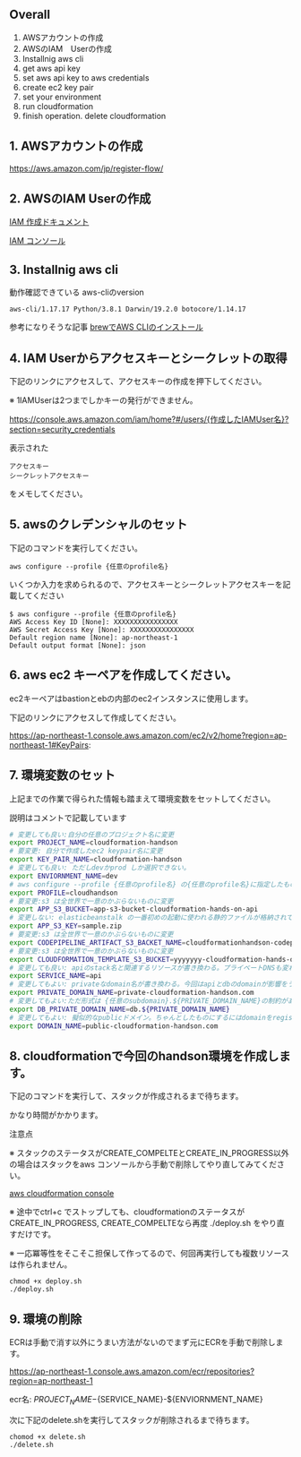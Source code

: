 ## Overall

1. AWSアカウントの作成
2. AWSのIAM　Userの作成
3. Installnig aws cli
4. get aws api key
5. set aws api key to aws credentials
6. create ec2 key pair
7. set your environment
8. run cloudformation
9. finish operation. delete cloudformation



## 1. AWSアカウントの作成
https://aws.amazon.com/jp/register-flow/

## 2. AWSのIAM Userの作成

[IAM 作成ドキュメント](https://docs.aws.amazon.com/ja_jp/IAM/latest/UserGuide/id_users_create.html#id_users_create_api)

[IAM コンソール](https://console.aws.amazon.com/iam/home?#/users)

## 3. Installnig aws cli

動作確認できている aws-cliのversion

```
aws-cli/1.17.17 Python/3.8.1 Darwin/19.2.0 botocore/1.14.17
```

参考になりそうな記事
[brewでAWS CLIのインストール](https://qiita.com/okhrn/items/8da6b217d3b1fce63371)

## 4. IAM Userからアクセスキーとシークレットの取得

下記のリンクにアクセスして、アクセスキーの作成を押下してください。

※ 1IAMUserは2つまでしかキーの発行ができません。

https://console.aws.amazon.com/iam/home?#/users/{作成したIAMUser名}?section=security_credentials

表示された
```
アクセスキー
シークレットアクセスキー
```
をメモしてください。


## 5.  awsのクレデンシャルのセット

下記のコマンドを実行してください。

```
aws configure --profile {任意のprofile名}
```

いくつか入力を求められるので、アクセスキーとシークレットアクセスキーを記載してください


```
$ aws configure --profile {任意のprofile名}
AWS Access Key ID [None]: XXXXXXXXXXXXXXXX
AWS Secret Access Key [None]: XXXXXXXXXXXXXXXX
Default region name [None]: ap-northeast-1
Default output format [None]: json
```

## 6. aws ec2 キーペアを作成してください。

ec2キーペアはbastionとebの内部のec2インスタンスに使用します。

下記のリンクにアクセスして作成してください。

https://ap-northeast-1.console.aws.amazon.com/ec2/v2/home?region=ap-northeast-1#KeyPairs:


## 7. 環境変数のセット

上記までの作業で得られた情報も踏まえて環境変数をセットしてください。

説明はコメントで記載しています

```shellscript:env.sh
# 変更しても良い:自分の任意のプロジェクト名に変更
export PROJECT_NAME=cloudformation-handson
# 要変更: 自分で作成したec2 keypair名に変更
export KEY_PAIR_NAME=cloudformation-handson
# 変更しても良い: ただしdevかprod しか選択できない。
export ENVIORNMENT_NAME=dev
# aws configure --profile {任意のprofile名} の{任意のprofile名}に指定したものに変更
export PROFILE=cloudhandson
# 要変更:s3 は全世界で一意のかぶらないものに変更
export APP_S3_BUCKET=app-s3-bucket-cloudformation-hands-on-api
# 変更しない: elasticbeanstalk の一番初めの起動に使われる静的ファイルが格納されてる。
export APP_S3_KEY=sample.zip
# 要変更:s3 は全世界で一意のかぶらないものに変更
export CODEPIPELINE_ARTIFACT_S3_BACKET_NAME=cloudformationhandson-codepipeline
# 要変更:s3 は全世界で一意のかぶらないものに変更
export CLOUDFORMATION_TEMPLATE_S3_BUCKET=yyyyyyy-cloudformation-hands-on-resource
# 変更しても良い: apiのstack名と関連するリソースが書き換わる。プライベートDNSも変わる。
export SERVICE_NAME=api
# 変更してもよい: privateなdomain名が書き換わる。今回はapiとdbのdomainが影響をうける
export PRIVATE_DOMAIN_NAME=private-cloudformation-handson.com
# 変更してもよい:ただ形式は {任意のsubdomain}.${PRIVATE_DOMAIN_NAME}の制約がある。
export DB_PRIVATE_DOMAIN_NAME=db.${PRIVATE_DOMAIN_NAME}
# 変更してもよい: 擬似的なpublicドメイン。ちゃんとしたものにするにはdomainをregistryから購入してawsのname serverを参照。
export DOMAIN_NAME=public-cloudformation-handson.com
```


## 8. cloudformationで今回のhandson環境を作成します。

下記のコマンドを実行して、スタックが作成されるまで待ちます。

かなり時間がかかります。

注意点

※ スタックのステータスがCREATE_COMPELTEとCREATE_IN_PROGRESS以外の場合はスタックをaws コンソールから手動で削除してやり直してみてください。

[aws cloudformation console](https://ap-northeast-1.console.aws.amazon.com/cloudformation/home?region=ap-northeast-1#/stacks?filteringText=&filteringStatus=active&viewNested=true&hideStacks=false
)

※ 途中でctrl+c でストップしても、cloudformationのステータスがCREATE_IN_PROGRESS, CREATE_COMPELTEなら再度 ./deploy.sh をやり直すだけです。

※ 一応冪等性をそこそこ担保して作ってるので、何回再実行しても複数リソースは作られません。

```
chmod +x deploy.sh
./deploy.sh
```


## 9. 環境の削除

ECRは手動で消す以外にうまい方法がないのでまず元にECRを手動で削除します。

https://ap-northeast-1.console.aws.amazon.com/ecr/repositories?region=ap-northeast-1

ecr名: ${PROJECT_NAME}-${SERVICE_NAME}-${ENVIORNMENT_NAME}

次に下記のdelete.shを実行してスタックが削除されるまで待ちます。

```
chomod +x delete.sh
./delete.sh
```
